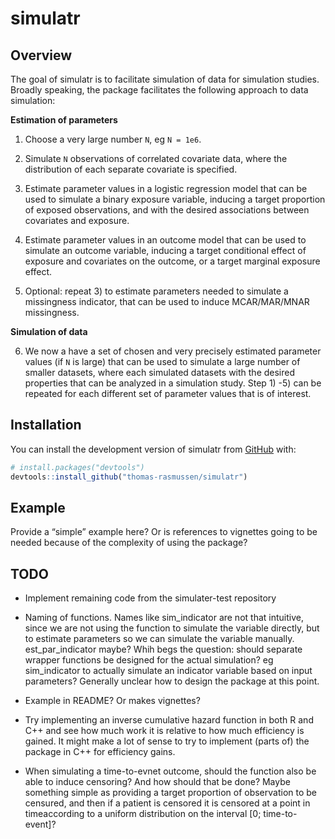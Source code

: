 
<!-- README.md is generated from README.Rmd. Please edit that file -->

# simulatr

<!-- badges: start -->

<!-- badges: end -->

## Overview

The goal of simulatr is to facilitate simulation of data for simulation
studies. Broadly speaking, the package facilitates the following
approach to data simulation:

**Estimation of parameters**

1)  Choose a very large number `N`, eg `N = 1e6`.

2)  Simulate `N` observations of correlated covariate data, where the
    distribution of each separate covariate is specified.

3)  Estimate parameter values in a logistic regression model that can be
    used to simulate a binary exposure variable, inducing a target
    proportion of exposed observations, and with the desired
    associations between covariates and exposure.

4)  Estimate parameter values in an outcome model that can be used to
    simulate an outcome variable, inducing a target conditional effect
    of exposure and covariates on the outcome, or a target marginal
    exposure effect.

5)  Optional: repeat 3) to estimate parameters needed to simulate a
    missingness indicator, that can be used to induce MCAR/MAR/MNAR
    missingness.

**Simulation of data**

6)  We now a have a set of chosen and very precisely estimated parameter
    values (if `N` is large) that can be used to simulate a large number
    of smaller datasets, where each simulated datasets with the desired
    properties that can be analyzed in a simulation study. Step 1) -5)
    can be repeated for each different set of parameter values that is
    of interest.

## Installation

You can install the development version of simulatr from
[GitHub](https://github.com/) with:

``` r
# install.packages("devtools")
devtools::install_github("thomas-rasmussen/simulatr")
```

## Example

Provide a “simple” example here? Or is references to vignettes going to
be needed because of the complexity of using the package?

## TODO

  - Implement remaining code from the simulater-test repository

  - Naming of functions. Names like sim\_indicator are not that
    intuitive, since we are not using the function to simulate the
    variable directly, but to estimate parameters so we can simulate the
    variable manually. est\_par\_indicator maybe? Whih begs the
    question: should separate wrapper functions be designed for the
    actual simulation? eg sim\_indicator to actually simulate an
    indicator variable based on input parameters? Generally unclear how
    to design the package at this point.

  - Example in README? Or makes vignettes?

  - Try implementing an inverse cumulative hazard function in both R and
    C++ and see how much work it is relative to how much efficiency is
    gained. It might make a lot of sense to try to implement (parts of)
    the package in C++ for efficiency gains.

  - When simulating a time-to-evnet outcome, should the function also be
    able to induce censoring? And how should that be done? Maybe
    something simple as providing a target proportion of observation to
    be censured, and then if a patient is censored it is censored at a
    point in timeaccording to a uniform distribution on the interval
    \[0; time-to-event\]?
